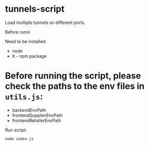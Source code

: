 # tunnels-script

Load multiple tunnels on different ports.

Before runni

Need to be installed:

- node
- lt - npm package

# Before running the script, please check the paths to the env files in `utils.js`:

- backendEnvPath
- frontendSupplierEnvPath
- frontendRetailerEnvPath

Run script:

```
node index.js
```
